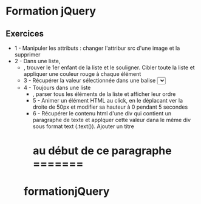 # Formation jQuery

## Exercices

* 1 - Manipuler les attributs : changer l'attribur src d'une image et la supprimer
* 2 - Dans une liste, <ul><li> , trouver le 1er enfant de la liste et le souligner. Cibler toute la liste et appliquer une couleur rouge à chaque élément
* 3 - Récupérer la valeur sélectionnée dans une balise <select> et l'afficher. Faire de même pour plusieurs valeurs
* 4 - Toujours dans une liste <ul><li>, parser tous les éléments de la liste et afficher leur ordre
* 5 - Animer un élément HTML au click, en le déplacant ver la droite de 50px et modifier sa hauteur à 0 pendant 5 secondes
* 6 - Récupérer le contenu html d'une div qui contient un paragraphe de texte et applquer cette valeur dana le même div sous format text (.text()). Ajouter un titre <h1> au début de ce paragraphe
=======
# formationjQuery
